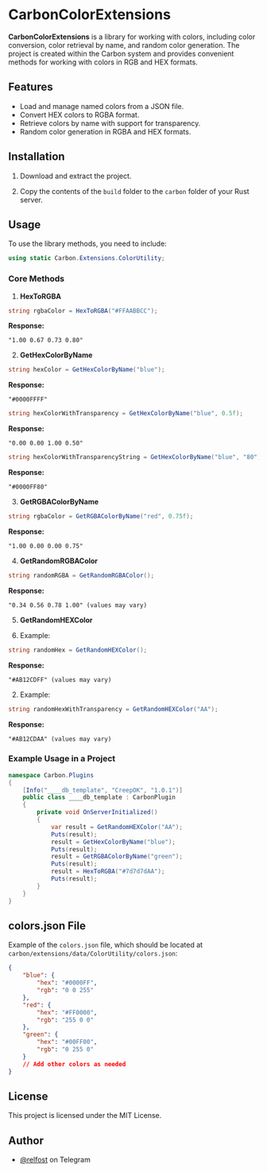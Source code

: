 
# CarbonColorExtensions

**CarbonColorExtensions** is a library for working with colors, including color conversion, color retrieval by name, and random color generation. The project is created within the Carbon system and provides convenient methods for working with colors in RGB and HEX formats.

## Features

- Load and manage named colors from a JSON file.
- Convert HEX colors to RGBA format.
- Retrieve colors by name with support for transparency.
- Random color generation in RGBA and HEX formats.

## Installation

1. Download and extract the project.

2. Copy the contents of the `build` folder to the `carbon` folder of your Rust server.

## Usage

To use the library methods, you need to include:

```csharp
using static Carbon.Extensions.ColorUtility;
```

### Core Methods

1. **HexToRGBA**

```csharp
string rgbaColor = HexToRGBA("#FFAABBCC");
```

**Response:**
```
"1.00 0.67 0.73 0.80"
```

2. **GetHexColorByName**

```csharp
string hexColor = GetHexColorByName("blue");
```

**Response:**
```
"#0000FFFF"
```

```csharp
string hexColorWithTransparency = GetHexColorByName("blue", 0.5f);
```

**Response:**
```
"0.00 0.00 1.00 0.50"
```

```csharp
string hexColorWithTransparencyString = GetHexColorByName("blue", "80");
```

**Response:**
```
"#0000FF80"
```

3. **GetRGBAColorByName**

```csharp
string rgbaColor = GetRGBAColorByName("red", 0.75f);
```

**Response:**
```
"1.00 0.00 0.00 0.75"
```

4. **GetRandomRGBAColor**

```csharp
string randomRGBA = GetRandomRGBAColor();
```

**Response:**
```
"0.34 0.56 0.78 1.00" (values may vary)
```

5. **GetRandomHEXColor**

1. Example:

```csharp
string randomHex = GetRandomHEXColor();
```

**Response:**
```
"#AB12CDFF" (values may vary)
```

2. Example:

```csharp
string randomHexWithTransparency = GetRandomHEXColor("AA");
```

**Response:**
```
"#AB12CDAA" (values may vary)
```

### Example Usage in a Project

```csharp
namespace Carbon.Plugins
{
    [Info("____db_template", "CreepOK", "1.0.1")]
    public class ____db_template : CarbonPlugin
    {
        private void OnServerInitialized()
        {
            var result = GetRandomHEXColor("AA");
            Puts(result);
            result = GetHexColorByName("blue");
            Puts(result);
            result = GetRGBAColorByName("green");
            Puts(result);
            result = HexToRGBA("#7d7d7dAA");
            Puts(result);
        }
    }
}
```

## colors.json File

Example of the `colors.json` file, which should be located at `carbon/extensions/data/ColorUtility/colors.json`:

```json
{
    "blue": {
        "hex": "#0000FF",
        "rgb": "0 0 255"
    },
    "red": {
        "hex": "#FF0000",
        "rgb": "255 0 0"
    },
    "green": {
        "hex": "#00FF00",
        "rgb": "0 255 0"
    }
    // Add other colors as needed
}
```

## License

This project is licensed under the MIT License.

## Author

- [@relfost](https://t.me/relfost) on Telegram
